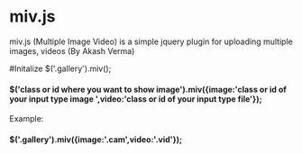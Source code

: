 # miv.js
miv.js (Multiple Image Video) is a simple jquery plugin for uploading multiple images, videos  (By Akash Verma)

#Initalize  $('.gallery').miv();

 <h4>$('class or id where you want to show image').miv({image:'class or id of your input type image ',video:'class or id of your input type file'});</h4>


  Example: <h4>$('.gallery').miv({image:'.cam',video:'.vid'});</h4>

